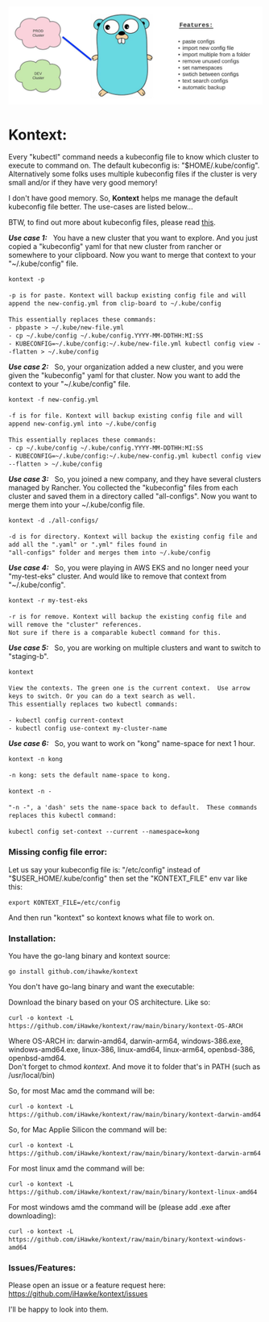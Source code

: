 &nbsp; &nbsp; &nbsp; &nbsp; &nbsp; &nbsp; &nbsp; &nbsp; &nbsp; &nbsp; &nbsp; &nbsp; &nbsp;
![](./image/kontext.gif?raw=true "")

<h1>Kontext:</h1>

Every "kubectl" command needs a kubeconfig file to know which cluster to execute to command on.  The default kubeconfig is: "$HOME/.kube/config".  Alternatively some folks uses multiple kubeconfig files if the cluster is very small and/or if they have very good memory!

I don't have good memory.  So, **Kontext** helps me manage the default kubeconfig file better.  The use-cases are listed below...

BTW, to find out more about kubeconfig files, please read [this](https://kubernetes.io/docs/tasks/access-application-cluster/configure-access-multiple-clusters/).


_**Use case 1:**_ &nbsp; You have a new cluster that you want to explore.  And you just copied a "kubeconfig" yaml for that new cluster from rancher or somewhere to your clipboard.  Now you want to merge that context to your "~/.kube/config" file.

    kontext -p 

    -p is for paste. Kontext will backup existing config file and will append the new-config.yml from clip-board to ~/.kube/config

    This essentially replaces these commands:
    - pbpaste > ~/.kube/new-file.yml
    - cp ~/.kube/config ~/.kube/config.YYYY-MM-DDTHH:MI:SS
    - KUBECONFIG=~/.kube/config:~/.kube/new-file.yml kubectl config view --flatten > ~/.kube/config


_**Use case 2:**_ &nbsp; So, your organization added a new cluster, and you were given the "kubeconfig" yaml for that cluster.  Now you want to add the context to your "~/.kube/config" file.

    kontext -f new-config.yml

    -f is for file. Kontext will backup existing config file and will append new-config.yml into ~/.kube/config

    This essentially replaces these commands:
    - cp ~/.kube/config ~/.kube/config.YYYY-MM-DDTHH:MI:SS
    - KUBECONFIG=~/.kube/config:~/.kube/new-config.yml kubectl config view --flatten > ~/.kube/config


_**Use case 3:**_ &nbsp; So, you joined a new company, and they have several clusters managed by Rancher.  You collected the "kubeconfig" files from each cluster and saved them in a directory called "all-configs".  Now you want to merge them into your ~/.kube/config file.

    kontext -d ./all-configs/

    -d is for directory. Kontext will backup the existing config file and add all the ".yaml" or ".yml" files found in 
    "all-configs" folder and merges them into ~/.kube/config


_**Use case 4:**_ &nbsp; So, you were playing in AWS EKS and no longer need your "my-test-eks" cluster.  And would like to remove that context from "~/.kube/config".

    kontext -r my-test-eks
    
    -r is for remove. Kontext will backup the existing config file and will remove the "cluster" references.  
    Not sure if there is a comparable kubectl command for this.


_**Use case 5:**_ &nbsp; So, you are working on multiple clusters and want to switch to "staging-b".

    kontext 

    View the contexts. The green one is the current context.  Use arrow keys to switch. Or you can do a text search as well.
    This essentially replaces two kubectl commands:

    - kubectl config current-context 
    - kubectl config use-context my-cluster-name


_**Use case 6:**_ &nbsp; So, you want to work on "kong" name-space for next 1 hour.

    kontext -n kong

    -n kong: sets the default name-space to kong.

    kontext -n -

    "-n -", a 'dash' sets the name-space back to default.  These commands replaces this kubectl command:

    kubectl config set-context --current --namespace=kong


<h3>Missing config file error:</h3>

Let us say your kubeconfig file is: "/etc/config" instead of "$USER_HOME/.kube/config" then set the "KONTEXT_FILE" env var like this:

    export KONTEXT_FILE=/etc/config

And then run "kontext" so kontext knows what file to work on.

<h3> Installation: </h3>

You have the go-lang binary and kontext source:

    go install github.com/ihawke/kontext

You don't have go-lang binary and want the executable:

Download the binary based on your OS architecture. Like so: 

    curl -o kontext -L https://github.com/iHawke/kontext/raw/main/binary/kontext-OS-ARCH

Where OS-ARCH in:  darwin-amd64, darwin-arm64, windows-386.exe, windows-amd64.exe, linux-386, linux-amd64, linux-arm64, openbsd-386, openbsd-amd64.  
Don't forget to chmod _kontext_.  And move it to folder that's in PATH (such as /usr/local/bin)

So, for most Mac amd the command will be:

    curl -o kontext -L https://github.com/iHawke/kontext/raw/main/binary/kontext-darwin-amd64

So, for Mac Applie Silicon the command will be:

    curl -o kontext -L https://github.com/iHawke/kontext/raw/main/binary/kontext-darwin-arm64

For most linux amd the command will be:

    curl -o kontext -L https://github.com/iHawke/kontext/raw/main/binary/kontext-linux-amd64

For most windows amd the command will be (please add .exe after downloading):

    curl -o kontext -L https://github.com/iHawke/kontext/raw/main/binary/kontext-windows-amd64

<h3> Issues/Features: </h3>

Please open an issue or a feature request here:  https://github.com/iHawke/kontext/issues

I'll be happy to look into them.
